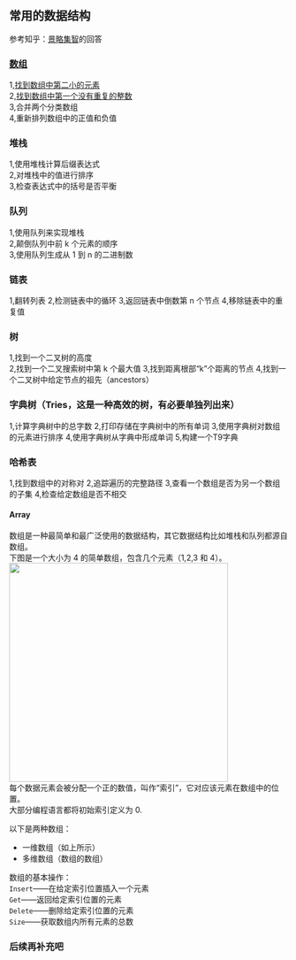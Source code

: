 ## 常用的数据结构
参考知乎：[景略集智](https://www.zhihu.com/question/28580777)的回答
### [数组](#Array)  
1,[找到数组中第二小的元素](data_structure/Array1.md)  
2,[找到数组中第一个没有重复的整数](data_structure/Array2.md)  
3,合并两个分类数组  
4,重新排列数组中的正值和负值  
### 堆栈
1,使用堆栈计算后缀表达式  
2,对堆栈中的值进行排序  
3,检查表达式中的括号是否平衡  
### 队列
1,使用队列来实现堆栈  
2,颠倒队列中前 k 个元素的顺序  
3,使用队列生成从 1 到 n 的二进制数  
### 链表
1,翻转列表
2,检测链表中的循环
3,返回链表中倒数第 n 个节点
4,移除链表中的重复值
### 树
1,找到一个二叉树的高度  
2,找到一个二叉搜索树中第 k 个最大值
3,找到距离根部“k”个距离的节点
4,找到一个二叉树中给定节点的祖先（ancestors）
### 字典树（Tries，这是一种高效的树，有必要单独列出来）
1,计算字典树中的总字数
2,打印存储在字典树中的所有单词
3,使用字典树对数组的元素进行排序
4,使用字典树从字典中形成单词
5,构建一个T9字典
### 哈希表
1,找到数组中的对称对
2,追踪遍历的完整路径
3,查看一个数组是否为另一个数组的子集
4,检查给定数组是否不相交
#### Array
数组是一种最简单和最广泛使用的数据结构，其它数据结构比如堆栈和队列都源自数组。  
下图是一个大小为 4 的简单数组，包含几个元素（1,2,3 和 4）。
<img src="https://pic1.zhimg.com/50/v2-7db1817e47dcc0a3ff15881f64e1b298_hd.jpg" data-caption="" data-size="normal" data-rawwidth="396" data-rawheight="158" class="content_image" width="396"/>  
每个数据元素会被分配一个正的数值，叫作“索引”，它对应该元素在数组中的位置。    
大部分编程语言都将初始索引定义为 0.

以下是两种数组：
- 一维数组（如上所示）
- 多维数组（数组的数组）
  
数组的基本操作：  
`Insert`——在给定索引位置插入一个元素  
`Get`——返回给定索引位置的元素  
`Delete`——删除给定索引位置的元素  
`Size`——获取数组内所有元素的总数
### 后续再补充吧
